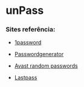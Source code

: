 # unPass




### Sites referência: 
- [1password](https://1password.com/pt/password-generator/)

- [Passwordgenerator](https://passwordsgenerator.net/pt/)

- [Avast random passwords](https://www.avast.com/pt-br/random-password-generator)

- [Lastpass](https://www.lastpass.com/pt/password-generator)